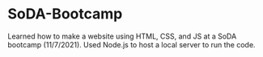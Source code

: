 # SoDA-Bootcamp

Learned how to make a website using HTML, CSS, and JS at a SoDA bootcamp (11/7/2021).
Used Node.js to host a local server to run the code.
